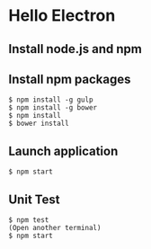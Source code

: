 # Hello Electron

## Install node.js and npm

## Install npm packages

    $ npm install -g gulp
    $ npm install -g bower
    $ npm install
    $ bower install

## Launch application

    $ npm start

## Unit Test

    $ npm test
    (Open another terminal)
    $ npm start
